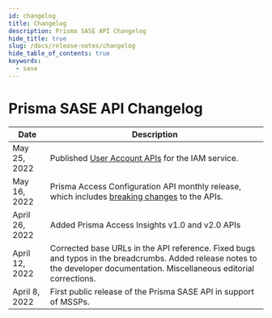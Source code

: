 ```yaml
---
id: changelog
title: Changelog
description: Prisma SASE API Changelog
hide_title: true
slug: /docs/release-notes/changelog
hide_table_of_contents: true
keywords:
  - sase
---
```



# Prisma SASE API Changelog

| Date | Description |
|------|-------------|
| May 25, 2022 | Published [User Account APIs](/sase/api/iam/useraccounts) for the IAM service. |
| May 16, 2022 | Prisma Access Configuration API monthly release, which includes [breaking changes](/sase/docs/release-notes/release-notes#april-2022) to the APIs.|
| April 26, 2022 | Added Prisma Access Insights v1.0 and v2.0 APIs |
| April 12, 2022 | Corrected base URLs in the API reference. Fixed bugs and typos in the breadcrumbs. Added release notes to the developer documentation. Miscellaneous editorial corrections.|
| April 8, 2022 | First public release of the Prisma SASE API in support of MSSPs. |
